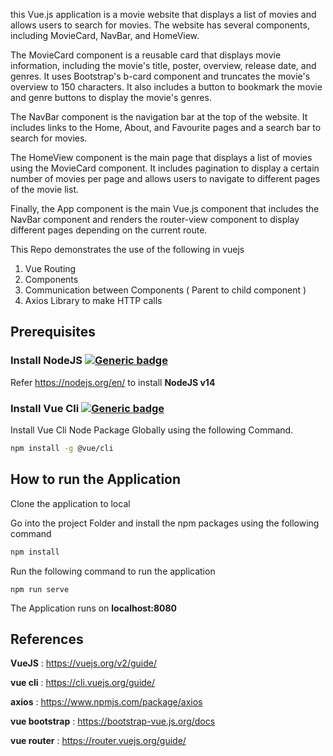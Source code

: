 
this Vue.js application is a movie website that displays a list of movies and allows users to search for movies. The website has several components, including MovieCard, NavBar, and HomeView.

The MovieCard component is a reusable card that displays movie information, including the movie's title, poster, overview, release date, and genres. It uses Bootstrap's b-card component and truncates the movie's overview to 150 characters. It also includes a button to bookmark the movie and genre buttons to display the movie's genres.

The NavBar component is the navigation bar at the top of the website. It includes links to the Home, About, and Favourite pages and a search bar to search for movies.

The HomeView component is the main page that displays a list of movies using the MovieCard component. It includes pagination to display a certain number of movies per page and allows users to navigate to different pages of the movie list.

Finally, the App component is the main Vue.js component that includes the NavBar component and renders the router-view component to display different pages depending on the current route.




This Repo demonstrates the use of the following in vuejs
1. Vue Routing
2. Components
3. Communication between Components ( Parent to child component )
4. Axios Library to make HTTP calls

## Prerequisites

### Install NodeJS [![Generic badge](https://img.shields.io/badge/Prerequisite-NodeJS-blue.svg)](https://nodejs.org/en/)

Refer https://nodejs.org/en/ to install **NodeJS v14**

### Install Vue Cli [![Generic badge](https://img.shields.io/badge/Prerequisite-VueCli-blue.svg)](https://cli.vuejs.org/guide/)

Install Vue Cli Node Package Globally using the following Command.

```bash
npm install -g @vue/cli
```
## How to run the Application

Clone the application to local

Go into the project Folder and install the npm packages using the following command
```bash
npm install
```
Run the following command to run the application
```
npm run serve
```
The Application runs on **localhost:8080**


## References

**VueJS** : https://vuejs.org/v2/guide/

**vue cli** : https://cli.vuejs.org/guide/

**axios** : https://www.npmjs.com/package/axios

**vue bootstrap** : https://bootstrap-vue.js.org/docs

**vue router** : https://router.vuejs.org/guide/

